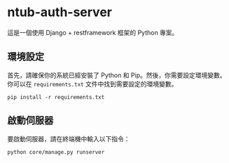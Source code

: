 # ntub-auth-server

這是一個使用 Django + restframework 框架的 Python 專案。

## 環境設定

首先，請確保你的系統已經安裝了 Python 和 Pip。然後，你需要設定環境變數。你可以在 `requirements.txt` 文件中找到需要設定的環境變數。
```
pip install -r requirements.txt 
```

## 啟動伺服器

要啟動伺服器，請在終端機中輸入以下指令：

```sh
python core/manage.py runserver
```
